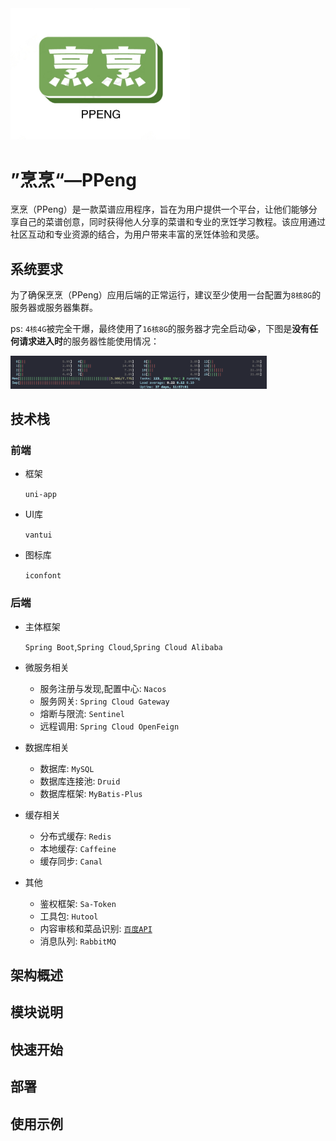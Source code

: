<img src="./assets/logo.png" style="zoom:40%;" />

# ”烹烹“—PPeng

烹烹（PPeng）是一款菜谱应用程序，旨在为用户提供一个平台，让他们能够分享自己的菜谱创意，同时获得他人分享的菜谱和专业的烹饪学习教程。该应用通过社区互动和专业资源的结合，为用户带来丰富的烹饪体验和灵感。



## 系统要求

为了确保烹烹（PPeng）应用后端的正常运行，建议至少使用一台配置为`8核8G`的服务器或服务器集群。

ps: `4核4G`被完全干爆，最终使用了`16核8G`的服务器才完全启动😭，下图是**没有任何请求进入时**的服务器性能使用情况：

<img src="./assets/server_usage.png" style="zoom:40%;" />





## 技术栈

### 前端

- 框架

  `uni-app`

- UI库

  `vantui`

- 图标库

  `iconfont`

### 后端

- 主体框架 

  `Spring Boot`,`Spring Cloud`,`Spring Cloud Alibaba`

- 微服务相关

  - 服务注册与发现,配置中心: `Nacos`
  - 服务网关: `Spring Cloud Gateway`
  - 熔断与限流: `Sentinel`
  - 远程调用: `Spring Cloud OpenFeign`

- 数据库相关

  - 数据库: `MySQL`
  - 数据库连接池: `Druid`
  - 数据库框架: `MyBatis-Plus`

- 缓存相关

  - 分布式缓存: `Redis`
  - 本地缓存: `Caffeine`
  - 缓存同步: `Canal`

- 其他

  - 鉴权框架: `Sa-Token`
  - 工具包: `Hutool`
  - 内容审核和菜品识别: [`百度API`](https://ai.baidu.com/)
  - 消息队列: `RabbitMQ`



## 架构概述

## 模块说明

## 快速开始

## 部署

## 使用示例

